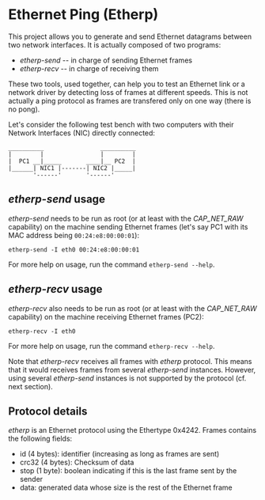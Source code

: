 Ethernet Ping (Etherp)
======================

This project allows you to generate and send Ethernet datagrams between two
network interfaces. It is actually composed of two programs:

* _etherp-send_ -- in charge of sending Ethernet frames
* _etherp-recv_ -- in charge of receiving them

These two tools, used together, can help you to test an Ethernet link or a
network driver by detecting loss of frames at different speeds. This is not
actually a ping protocol as frames are transfered only on one way (there is no
pong).

Let's consider the following test bench with two computers with their Network
Interfaces (NIC) directly connected:

    __________                __________
    |        |                |        |
    |  PC1 __|_____       ____|__ PC2  |
    |______| NIC1 |-------| NIC2 |_____|
           '------'       '------'

_etherp-send_ usage
-------------------

_etherp-send_ needs to be run as root (or at least with the _CAP_NET_RAW_
capability) on the machine sending Ethernet frames (let's say PC1 with its MAC
address being `00:24:e8:00:00:01`):

    etherp-send -I eth0 00:24:e8:00:00:01

For more help on usage, run the command `etherp-send --help`.

_etherp-recv_ usage
-------------------

_etherp-recv_ also needs to be run as root (or at least with the _CAP_NET_RAW_
capability) on the machine receiving Ethernet frames (PC2):

    etherp-recv -I eth0

For more help on usage, run the command `etherp-recv --help`.

Note that _etherp-recv_ receives all frames with _etherp_ protocol. This means
that it would receives frames from several _etherp-send_ instances. However,
using several _etherp-send_ instances is not supported by the protocol (cf. next
section).

Protocol details
----------------

_etherp_ is an Ethernet protocol using the Ethertype 0x4242. Frames contains the
following fields:

* id (4 bytes): identifier (increasing as long as frames are sent)
* crc32 (4 bytes): Checksum of data
* stop (1 byte): boolean indicating if this is the last frame sent by the sender
* data: generated data whose size is the rest of the Ethernet frame
